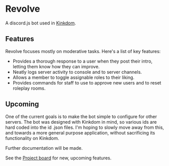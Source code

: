 # Revolve

A discord.js bot used in [Kinkdom](http://discord.gg/kinkdom).


## Features

Revolve focuses mostly on moderative tasks. Here's a list of key features:

* Provides a thorough response to a user when they post their intro, letting them know how they can improve.
* Neatly logs server activity to console and to server channels.
* Allows a member to toggle assignable roles to their liking.
* Provides commands for staff to use to approve new users and to reset roleplay rooms.


## Upcoming

One of the current goals is to make the bot simple to configure for other servers. The bot was designed with Kinkdom in mind, so various ids are hard coded into the id .json files. I'm hoping to slowly move away from this, and towards a more general purpose application, without sacrificing its functionality on Kinkdom.

Further documentation will be made.

See the [Project board](https://github.com/kinkdom-org/Revolve/projects/1) for new, upcoming features.
